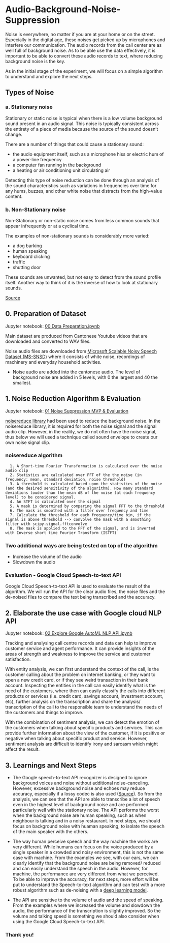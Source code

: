 # Audio-Background-Noise-Suppression

Noise is everywhere, no matter if you are at your home or on the street. Especially in the digital age, these noises get picked up by microphones and interfere our communication. The audio records from the call center are as well full of background noise. As to be able use the data effectively, it is important to be able to convert these audio records to text, where reducing background noise is the key. 

As in the initial stage of the experiment, we will focus on a simple algorithm to understand and explore the next steps.  

## Types of Noise

### a. Stationary noise
Stationary or static noise is typical when there is a low volume background sound present in an audio signal. This noise is typically consistent across the entirety of a piece of media because the source of the sound doesn’t change.

There are a number of things that could cause a stationary sound:

* the audio equipment itself, such as a microphone hiss or electric hum of a power-line frequency
* a computer fan running in the background
* a heating or air conditioning unit circulating air

Detecting this type of noise reduction can be done through an analysis of the sound characteristics such as variations in frequencies over time for any hums, buzzes, and other white noise that distracts from the high-value content.

### b. Non-Stationary noise
Non-Stationary or non-static noise comes from less common sounds that appear infrequently or at a cyclical time.

The examples of non-stationary sounds is considerably more varied:

* a dog barking
* human speaking
* keyboard clicking
* traffic
* shutting door 

These sounds are unwanted, but not easy to detect from the sound profile itself. Another way to think of it is the inverse of how to look at stationary sounds.

[Source](https://dolby.io/blog/enhance-audio-by-removing-stationary-background-noise)


## 0. Preparation of Dataset
Jupyter notebook: [00 Data Preparation.ipynb](https://github.com/michliu1212/Audio-Background-Noise-Suppression/blob/9509b04196b739ce753b9c91ae092727028034f6/00%20Data%20Preparation.ipynb)

Main dataset are produced from Cantonese Youtube videos that are downloaded and converted to WAV files.

Noise audio files are downloaded from [Microsoft Scalable Noisy Speech Dataset (MS-SNSD)](https://github.com/microsoft/MS-SNSD) where it consists of white noise, recordings of machinery and everyday household activities. 
* Noise audio are added into the cantonese audio. The level of background noise are added in 5 levels, with 0 the largest and 40 the smallest. 

## 1. Noise Reduction Algorithm & Evaluation
Jupyter notebook: [01 Noise Suppression MVP & Evaluation](https://github.com/michliu1212/Audio-Background-Noise-Suppression/blob/7cbfa3d7a83877cdd7ebb29be2383ff5ec33c873/01%20Noise%20Suppression%20MVP%20&%20Evaluation-for%20upload.ipynb)

[noisereduce library](https://timsainburg.com/noise-reduction-python.html) had been used to reduce the background noise. In the noisereduce library, it is required for both the noise signal and the signal audio clip. However, in the reality, we do not often have the noise signal, thus below we will used a technique called sound envelope to create our own noise signal clip.

### noisereduce algorithm
      1. A Short-time Fourier Transformation is calculated over the noise audio clip
      2. Statistics are calculated over FFT of the the noise (in frequency: mean, standard deviation, noise threshold)
      3. A threshold is calculated based upon the statistics of the noise (and the desired sensitivity of the algorithm). How many standard deviations louder than the mean dB of the noise (at each frequency level) to be considered signal.
      4. An STFT is calculated over the signal
      5. A mask is determined by comparing the signal FFT to the threshold
      6. The mask is smoothed with a filter over frequency and time
      7. Calculate the threshold for each frequency/time bin, if the signal is above threshold --> convolve the mask with a smoothing filter with scipy.signal.fftconvolve
      8. The mask is applied to the FFT of the signal, and is inverted with Inverse short time Fourier Transform (ISTFT)

### Two additional ways are being tested on top of the algorithm
* Increase the volume of the audio   
* Slowdown the audio

### Evaluation - Google Cloud Speech-to-text API  
   Google Cloud Speech-to-text API is used to evaluate the result of the algorithm. We will run the API for the clear audio files, the noise files and the de-noised files to compare the text being transcribed and the accuracy. 

## 2. Elaborate the use case with Google cloud NLP API
Jupyter notebook: [02 Explore Google AutoML NLP API.ipynb](https://github.com/michliu1212/Audio-Background-Noise-Suppression/blob/ec14f55ecfb34ec49c256daa531cd429eb8cf077/02%20Explore%20Google%20AutoML%20NLP%20API.ipynb)

Tracking and analysing call centre records and data can help to improve customer service and agent performance. It can provide insights of the areas of strength and weakness to improve the service and customer satisfaction. 

With entity analysis, we can first understand the context of the call, is the customer calling about the problem on internet banking, or they want to open a new credit card, or if they see weird transaction in their bank account. Inspecting the entities in the call can easily identify what is the need of the customers, where then can easily classify the calls into different products or services (i.e. credit card, savings account, investment account, etc), further analysis on the transcription and share the analysis/ transcription of the call to the responsible team to understand the needs of the customers and things to improve. 

With the combination of sentiment analysis, we can detect the emotion of the customers when talking about specific products and services. This can provide further information about the view of the customer, if it is positive or negative when talking about specific product and service. However, sentiment analysis are difficult to identify irony and sarcasm which might affect the result.

## 3. Learnings and Next Steps

* The Google speech-to-text API recognizer is designed to ignore background voices and noise without additional noise-canceling. However, excessive background noise and echoes may reduce accuracy, especially if a lossy codec is also used ([Source](https://cloud.google.com/speech-to-text/docs/best-practices)). So from the analysis, we can see that the API are able to transcribe a lot of speech even in the highest level of background noise and are performed particularly well with the stationary noise. The API performs the worst when the background noise are human speaking, such as when neighbour is talking and in a noisy restaurant. In next steps, we should focus on background noise with huaman speaking, to isolate the speech of the main speaker with the others. 

* The way human perceive speech and the way machine the works are very different. While humans can focus on the voice produced by a single speaker in a crowded and noisy environment, this is not the same case with machine. From the examples we see, with our ears, we can clearly identify that the background noise are being removed/ reduced and can easily understand the speech in the audio. However, for machine, the performance are very different from what we perceived. To be able to improve the accuracy, for next steps, more effort will be put to understand the Speech-to-text algorithm and can test with a more robust algorithm such as de-noising with a [deep learning model](https://sthalles.github.io/practical-deep-learning-audio-denoising/).

* The API are sensitive to the volume of audio and the speed of speaking. From the examples where we increased the volume and slowdown the audio, the performance of the transcription is slightly improved. So the volume and talking speed is something we should also consider when using the Google Cloud Speech-to-text API. 

### Thank you! 






